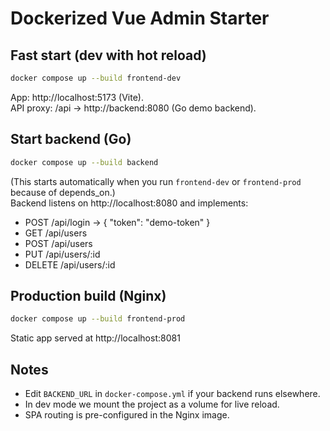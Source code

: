 # Dockerized Vue Admin Starter

## Fast start (dev with hot reload)
```bash
docker compose up --build frontend-dev
```
App: http://localhost:5173 (Vite).  
API proxy: /api -> http://backend:8080 (Go demo backend).

## Start backend (Go)
```bash
docker compose up --build backend
```
(This starts automatically when you run `frontend-dev` or `frontend-prod` because of depends_on.)  
Backend listens on http://localhost:8080 and implements:
- POST /api/login -> { "token": "demo-token" }
- GET /api/users
- POST /api/users
- PUT /api/users/:id
- DELETE /api/users/:id

## Production build (Nginx)
```bash
docker compose up --build frontend-prod
```
Static app served at http://localhost:8081

## Notes
- Edit `BACKEND_URL` in `docker-compose.yml` if your backend runs elsewhere.
- In dev mode we mount the project as a volume for live reload.
- SPA routing is pre-configured in the Nginx image.